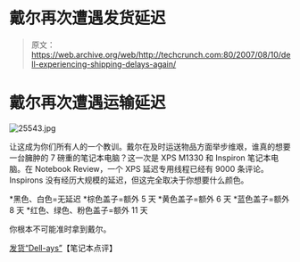 # 戴尔再次遭遇发货延迟

> 原文：<https://web.archive.org/web/http://techcrunch.com:80/2007/08/10/dell-experiencing-shipping-delays-again/>

# 戴尔再次遭遇运输延迟

![25543.jpg](img/2efda22630e08969f2759f8648cf992a.png)

让这成为你们所有人的一个教训。戴尔在及时运送物品方面举步维艰，谁真的想要一台臃肿的 7 磅重的笔记本电脑？这一次是 XPS M1330 和 Inspiron 笔记本电脑。在 Notebook Review，一个 XPS 延迟专用线程已经有 9000 条评论。Inspirons 没有经历大规模的延迟，但这完全取决于你想要什么颜色。

*黑色、白色=无延迟
*棕色盖子=额外 5 天
*黄色盖子=额外 6 天
*蓝色盖子=额外 8 天
*红色、绿色、粉色盖子=额外 11 天

你根本不可能准时拿到戴尔。

[发货“Dell-ays”](https://web.archive.org/web/20210116062809/http://www.notebookreview.com/default.asp?newsID=3880)【笔记本点评】